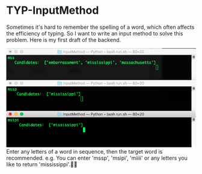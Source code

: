 # TYP-InputMethod

Sometimes it's hard to remember the spelling of a word, which often affects the efficiency of typing.
So I want to write an input method to solve this problem.
Here is my first draft of the backend.

![image](https://github.com/RiverLeeGitHub/TYP-InputMethod/blob/master/Version%2019.02.23/shortcut.png)
Enter any letters of a word in sequence, then the target word is recommended.
e.g. You can enter 'mssp', 'msipi', 'miiii' or any letters you like to return 'mississippi'.💪💪

